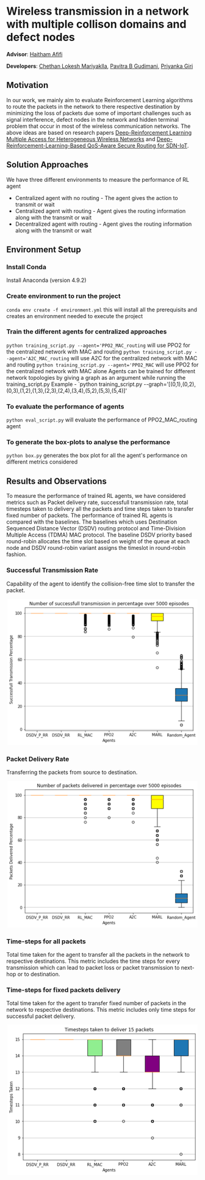# Wireless transmission in a network with multiple collison domains and defect nodes

**Advisor**: [Haitham Afifi](https://github.com/haithamafifi)

**Developers**: [Chethan Lokesh Mariyaklla](https://github.com/mlchethanupb), [Pavitra B Gudimani](https://github.com/gudimani), [Priyanka Giri](https://github.com/pikuzz)

## Motivation 
<!-- what is the project
what is the problem and what is the solution

*the default routing protocols are vulnerable to network with defect nodes
* transmission in wireless network where each node will have a packet and they face the interference problem and here we are using the  RL what is the role of RL here.
* RL plays a role in dynamically assigning a time slot to transfer or wait for each node.
* RL also dynamically avoids a defect node in the network while transmitting the packet.
* We have merged the concept of dynamically allocating the time slot and defect node avoidance from the other paper. -->

In our work, we mainly aim to evaluate Reinforcement Learning algorithms to route the packets in the network to there respective destination by minimizing the loss of packets due some of important challenges such as signal interference, defect nodes in the network and hidden terminal problem that occur in most of the wireless communication networks. The above ideas are based on research papers [Deep-Reinforcement Learning Multiple Access for Heterogeneous Wireless Networks](https://ieeexplore.ieee.org/document/8422168) and [Deep-Reinforcement-Learning-Based QoS-Aware Secure Routing for SDN-IoT](https://ieeexplore.ieee.org/document/8935210). 

## Solution Approaches
We have three different environments to measure the performance of RL agent
* Centralized agent with no routing - The agent gives the action to transmit or wait
* Centralized agent with routing - Agent gives the routing information along with the transmit or wait
* Decentralized agent with routing - Agent gives the routing information along with the transmit or wait

## Environment Setup

### Install Conda
Install Anaconda (version 4.9.2)

### Create environment to run the project
`conda env create -f environment.yml` this will install all the prerequisits and creates an environment needed to execute the project

### Train the different agents for centralized approaches
`python training_script.py --agent='PPO2_MAC_routing` will use PPO2 for the centralized network with MAC and routing
`python training_script.py --agent='A2C_MAC_routing` will use A2C for the centralized network with MAC and routing
`python training_script.py --agent='PPO2_MAC` will use PPO2 for the centralized network with MAC alone
Agents can be trained for different network topologies by giving a graph as an argument while running the training_script.py
Example - `python training_script.py --graph='[(0,1),(0,2),(0,3),(1,2),(1,3),(2,3),(2,4),(3,4),(5,2),(5,3),(5,4)]'

### To evaluate the performance of agents
`python eval_script.py` will evaluate the performance of PPO2_MAC_routing agent

### To generate the box-plots to analyse the performance
`python box.py` generates the box plot for all the agent's performance on different metrics considered

## Results and Observations
To measure the performance of trained RL agents, we have considered metrics such as Packet delivery rate, successfull transmission rate, total timesteps taken to delivery all the packets and time steps taken to transfer fixed number of packets.
The performance of trained RL agents is compared with the baselines. The baselines which uses Destination Sequenced Distance Vector (DSDV) routing protocol and Time-Division Multiple Access (TDMA) MAC protocol. The baseline DSDV priority based round-robin allocates the time slot based on weight of the queue at each node and DSDV round-robin variant assigns the timeslot in round-robin fashion.


### Successful Transmission Rate
Capability of the agent to identify the collision-free time slot to transfer the packet.
<p align="center">
<img src="images/Successfull_Transmission_Final.svg" alt="Percentage of packet delivered to destination" width="500"/>
</p>

### Packet Delivery Rate
Transferring the packets from source to destination.
<p align="center">
<img src="images/Packet_Delivered_Final.svg" alt="Percentage of packet delivered to destination" width="500"/>
</p>

### Time-steps for all packets
Total time taken for the agent to transfer all the packets in the network to respective destinations. This metric includes
the time steps for every transmission which can lead to packet loss or packet transmission to next-hop or to destination.


### Time-steps for fixed packets delivery
Total time taken for the agent to transfer fixed number of packets in the network to respective destinations. This metric includes only time steps for successful packet delivery.
<p align="center">
<img src="images/Timesteps_Fixed_PD.svg" alt="Percentage of packet delivered to destination" width="500"/>
</p>
















